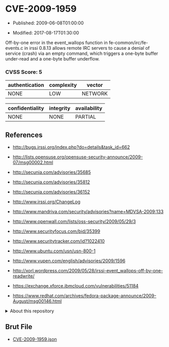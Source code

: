 # CVE-2009-1959

- Published: 2009-06-08T01:00:00

- Modified: 2017-08-17T01:30:00

Off-by-one error in the event_wallops function in fe-common/irc/fe-events.c in irssi 0.8.13 allows remote IRC servers to cause a denial of service (crash) via an empty command, which triggers a one-byte buffer under-read and a one-byte buffer underflow.

### CVSS Score: **5**

| authentication | complexity | vector |
| --- | --- | --- |
| NONE | LOW | NETWORK |

| confidentiality | integrity | availability |
| --- | --- | --- |
| NONE | NONE | PARTIAL |

## References

* http://bugs.irssi.org/index.php?do=details&task_id=662

* http://lists.opensuse.org/opensuse-security-announce/2009-07/msg00002.html

* http://secunia.com/advisories/35685

* http://secunia.com/advisories/35812

* http://secunia.com/advisories/36152

* http://www.irssi.org/ChangeLog

* http://www.mandriva.com/security/advisories?name=MDVSA-2009:133

* http://www.openwall.com/lists/oss-security/2009/05/29/3

* http://www.securityfocus.com/bid/35399

* http://www.securitytracker.com/id?1022410

* http://www.ubuntu.com/usn/usn-800-1

* http://www.vupen.com/english/advisories/2009/1596

* http://xorl.wordpress.com/2009/05/28/irssi-event_wallops-off-by-one-readwrite/

* https://exchange.xforce.ibmcloud.com/vulnerabilities/51184

* https://www.redhat.com/archives/fedora-package-announce/2009-August/msg00146.html

<details>
<summary>About this repository</summary> 

  This repository is part of the project [Live Hack CVE](https://github.com/Live-Hack-CVE). Main website can be found [www.live-hack.org](https://www.live-hack.org) 
  
  Made by [Sn0wAlice](https://github.com/Sn0wAlice) for the people that care about security and need to have a feed of the latest CVEs. Hope you enjoy it, don't forget to star the repo and follow me on [Twitter](https://twitter.com/Sn0wAlice) and [Github](https://github.com/Sn0wAlice). And that is my [personnal website](https://www.alice-snow.me/)

  - [Home Page](https://github.com/Live-Hack-CVE)
  - [Framework](https://github.com/Live-Hack-CVE/cve-framework)
  - [CVE database](https://github.com/Live-Hack-CVE/full_database)
  - [Changelog](https://github.com/Live-Hack-CVE/Changelog)
</details>

## Brut File

* [CVE-2009-1959.json](https://raw.githubusercontent.com/Live-Hack-CVE/full_database/main/cves/2009/CVE-2009-1959.json)

